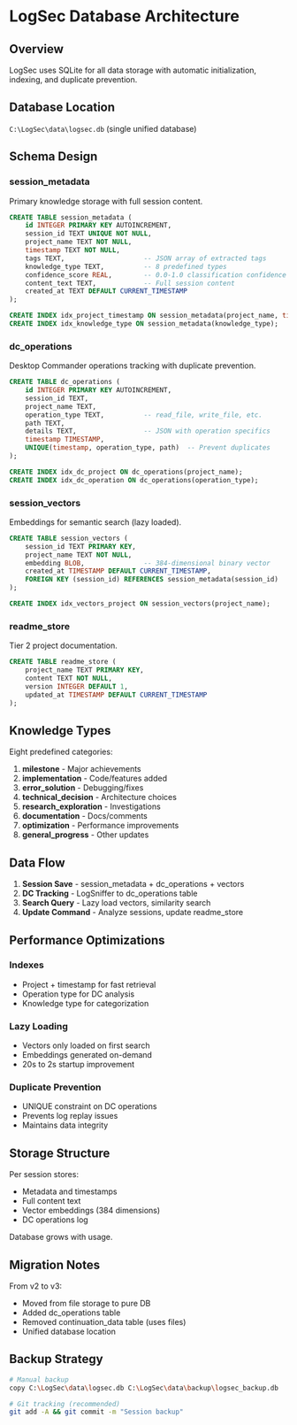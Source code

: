 # LogSec Database Architecture

## Overview

LogSec uses SQLite for all data storage with automatic initialization, indexing, and duplicate prevention.

## Database Location

`C:\LogSec\data\logsec.db` (single unified database)

## Schema Design

### session_metadata

Primary knowledge storage with full session content.

```sql
CREATE TABLE session_metadata (
    id INTEGER PRIMARY KEY AUTOINCREMENT,
    session_id TEXT UNIQUE NOT NULL,
    project_name TEXT NOT NULL,
    timestamp TEXT NOT NULL,
    tags TEXT,                    -- JSON array of extracted tags
    knowledge_type TEXT,          -- 8 predefined types
    confidence_score REAL,        -- 0.0-1.0 classification confidence
    content_text TEXT,            -- Full session content
    created_at TEXT DEFAULT CURRENT_TIMESTAMP
);

CREATE INDEX idx_project_timestamp ON session_metadata(project_name, timestamp);
CREATE INDEX idx_knowledge_type ON session_metadata(knowledge_type);
```

### dc_operations

Desktop Commander operations tracking with duplicate prevention.

```sql
CREATE TABLE dc_operations (
    id INTEGER PRIMARY KEY AUTOINCREMENT,
    session_id TEXT,
    project_name TEXT,
    operation_type TEXT,          -- read_file, write_file, etc.
    path TEXT,
    details TEXT,                 -- JSON with operation specifics
    timestamp TIMESTAMP,
    UNIQUE(timestamp, operation_type, path)  -- Prevent duplicates
);

CREATE INDEX idx_dc_project ON dc_operations(project_name);
CREATE INDEX idx_dc_operation ON dc_operations(operation_type);
```

### session_vectors

Embeddings for semantic search (lazy loaded).

```sql
CREATE TABLE session_vectors (
    session_id TEXT PRIMARY KEY,
    project_name TEXT NOT NULL,
    embedding BLOB,               -- 384-dimensional binary vector
    created_at TIMESTAMP DEFAULT CURRENT_TIMESTAMP,
    FOREIGN KEY (session_id) REFERENCES session_metadata(session_id)
);

CREATE INDEX idx_vectors_project ON session_vectors(project_name);
```

### readme_store

Tier 2 project documentation.

```sql
CREATE TABLE readme_store (
    project_name TEXT PRIMARY KEY,
    content TEXT NOT NULL,
    version INTEGER DEFAULT 1,
    updated_at TIMESTAMP DEFAULT CURRENT_TIMESTAMP
);
```

## Knowledge Types

Eight predefined categories:
1. **milestone** - Major achievements
2. **implementation** - Code/features added
3. **error_solution** - Debugging/fixes
4. **technical_decision** - Architecture choices
5. **research_exploration** - Investigations
6. **documentation** - Docs/comments
7. **optimization** - Performance improvements
8. **general_progress** - Other updates

## Data Flow

1. **Session Save** - session_metadata + dc_operations + vectors
2. **DC Tracking** - LogSniffer to dc_operations table
3. **Search Query** - Lazy load vectors, similarity search
4. **Update Command** - Analyze sessions, update readme_store

## Performance Optimizations

### Indexes
- Project + timestamp for fast retrieval
- Operation type for DC analysis
- Knowledge type for categorization

### Lazy Loading
- Vectors only loaded on first search
- Embeddings generated on-demand
- 20s to 2s startup improvement

### Duplicate Prevention
- UNIQUE constraint on DC operations
- Prevents log replay issues
- Maintains data integrity

## Storage Structure

Per session stores:
- Metadata and timestamps
- Full content text
- Vector embeddings (384 dimensions)
- DC operations log

Database grows with usage.

## Migration Notes

From v2 to v3:
- Moved from file storage to pure DB
- Added dc_operations table
- Removed continuation_data table (uses files)
- Unified database location

## Backup Strategy

```bash
# Manual backup
copy C:\LogSec\data\logsec.db C:\LogSec\data\backup\logsec_backup.db

# Git tracking (recommended)
git add -A && git commit -m "Session backup"
```
